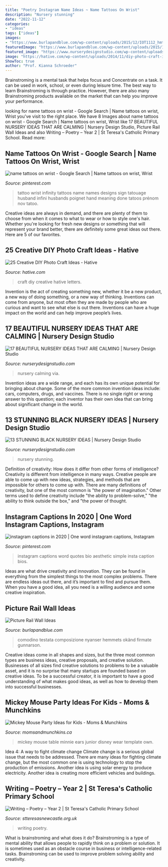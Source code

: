 ```yaml
---
title: "Poetry Instagram Name Ideas ~ Name Tattoos On Wrist"
description: "Nursery stunning"
date: "2022-11-12"
categories:
- "ideas"
tags: ["ideas"]
images:
- "https://www.burlapandblue.com/wp-content/uploads/2015/12/IOT1112_hmtrupp10.jpg"
featuredImage: "https://www.burlapandblue.com/wp-content/uploads/2015/12/IOT1112_hmtrupp10.jpg"
featured_image: "https://www.nurserydesignstudio.com/wp-content/uploads/2020/11/BLACK-NURSERY-IDEAS-4.png"
image: "https://hative.com/wp-content/uploads/2014/11/diy-photo-craft-ideas/16-diy-photo-craft-ideas.jpg"
ShowToc: true
author: "Prof. Kianna Schroeder"
---
```



Brainstroming is a mental task that helps focus and Concentrate on a task. It can be used in work, school, or even during leisure time. The best way to learn Brainstroming is through practice. However, there are also many Brainstroming products available on the market that can help you improve your performance.

	

		
looking for name tattoos on wrist - Google Search | Name tattoos on wrist, Wrist you've visit to the right place. We have 8 Images about name tattoos on wrist - Google Search | Name tattoos on wrist, Wrist like 17 BEAUTIFUL NURSERY IDEAS THAT ARE CALMING | Nursery Design Studio, Picture Rail Wall Ideas and also Writing – Poetry – Year 2 | St Teresa&#039;s Catholic Primary School. Read more:
		
    
## Name Tattoos On Wrist - Google Search | Name Tattoos On Wrist, Wrist

<img loading=lazy src="https://i.pinimg.com/736x/7a/6b/a7/7a6ba7fcad7fabf2bbca1fc7a5e767b5--name-tattoos-on-wrist-rag-dolls.jpg" onerror="this.onerror=null;this.src='https://tse1.mm.bing.net/th?id=OIP.ATGSBc342dY2MfGTTrXPTQHaJ3&amp;pid=15.1';" alt="name tattoos on wrist - Google Search | Name tattoos on wrist, Wrist">

_Source: pinterest.com_

>tattoo wrist infinity tattoos name names designs sign tatouage husband infini husbands poignet hand meaning done tatoos prénom nov tatoo. 

	

Creative ideas are always in demand, and there are plenty of them to choose from when it comes to what to wear or how to style one's hair. Whether you're looking for fresh new designs or something that will represent your brand better, there are definitely some great ideas out there. Here are 5 of our favorites.

    
## 25 Creative DIY Photo Craft Ideas - Hative

<img loading=lazy src="https://hative.com/wp-content/uploads/2014/11/diy-photo-craft-ideas/16-diy-photo-craft-ideas.jpg" onerror="this.onerror=null;this.src='https://tse2.mm.bing.net/th?id=OIP.IXDMYgTFNAs-CFRM31eETwHaJ3&amp;pid=15.1';" alt="25 Creative DIY Photo Craft Ideas - Hative">

_Source: hative.com_

>craft diy creative hative letters. 

	

Invention is the act of creating something new, whether it be a new product, a new way of doing something, or a new way of thinking. Inventions can come from anyone, but most often they are made by people who are curious and want to see what else is out there. Inventions can have a huge impact on the world and can help improve people’s lives.

    
## 17 BEAUTIFUL NURSERY IDEAS THAT ARE CALMING | Nursery Design Studio

<img loading=lazy src="https://www.nurserydesignstudio.com/wp-content/uploads/2020/10/beautiful-nursery-ideas-14.png" onerror="this.onerror=null;this.src='https://tse2.mm.bing.net/th?id=OIP.e8Q85gUEzQIPJUaiAdr-QwHaLH&amp;pid=15.1';" alt="17 BEAUTIFUL NURSERY IDEAS THAT ARE CALMING | Nursery Design Studio">

_Source: nurserydesignstudio.com_

>nursery calming via. 

	

Invention ideas are a wide range, and each has its own unique potential for bringing about change. Some of the more common invention ideas include: cars, computers, drugs, and vaccines. There is no single right or wrong answer to this question; each inventor has their own idea that can bring about significant change in the world.

    
## 13 STUNNING BLACK NURSERY IDEAS | Nursery Design Studio

<img loading=lazy src="https://www.nurserydesignstudio.com/wp-content/uploads/2020/11/BLACK-NURSERY-IDEAS-4.png" onerror="this.onerror=null;this.src='https://tse4.mm.bing.net/th?id=OIP.tztcORsZ-TZllooITa10PQHaLH&amp;pid=15.1';" alt="13 STUNNING BLACK NURSERY IDEAS | Nursery Design Studio">

_Source: nurserydesignstudio.com_

>nursery stunning. 

	

Definition of creativity: How does it differ from other forms of intelligence?
Creativity is different from intelligence in many ways. Creative people are able to come up with new ideas, strategies, and methods that are impossible for others to come up with. 
There are many definitions of creativity, but one of the most common is "the power of imagination." Other terms used to define creativity include "the ability to problem-solve," "the ability to think outside the box," and "the power of thought.

    
## Instagram Captions In 2020 | One Word Instagram Captions, Instagram

<img loading=lazy src="https://i.pinimg.com/736x/26/73/08/267308ae7557b65f5d210c645f46ced2.jpg" onerror="this.onerror=null;this.src='https://tse1.mm.bing.net/th?id=OIP.PvDCY1J-EGWbO8M8CYFUSQHaNK&amp;pid=15.1';" alt="instagram captions in 2020 | One word instagram captions, Instagram">

_Source: pinterest.com_

>instagram captions word quotes bio aesthetic simple insta caption bios. 

	

Ideas are what drive creativity and innovation. They can be found in everything from the simplest things to the most complex problems. There are endless ideas out there, and it’s important to find and pursue them. When you have a good idea, all you need is a willing audience and some creative inspiration.

    
## Picture Rail Wall Ideas

<img loading=lazy src="https://www.burlapandblue.com/wp-content/uploads/2015/12/IOT1112_hmtrupp10.jpg" onerror="this.onerror=null;this.src='https://tse3.mm.bing.net/th?id=OIP.8hwDR1XlE7p0tJUoL7kGZgHaLH&amp;pid=15.1';" alt="Picture Rail Wall Ideas">

_Source: burlapandblue.com_

>comodino testata composizione nyanser hemmets okänd firmate gunnarson. 

	

Creative ideas come in all shapes and sizes, but the three most common types are business ideas, creative proposals, and creative solution. Businesses of all sizes find creative solutions to problems to be a valuable asset, and it is no surprise that many startups are founded based on creative ideas. To be a successful creator, it is important to have a good understanding of what makes good ideas, as well as how to develop them into successful businesses.

    
## Mickey Mouse Party Ideas For Kids - Moms &amp; Munchkins

<img loading=lazy src="https://www.momsandmunchkins.ca/wp-content/uploads/2013/01/mickey-mouse-party-table-8-m.jpg" onerror="this.onerror=null;this.src='https://tse3.mm.bing.net/th?id=OIP.ctOWDxJbBdMAKtNjaHaFIgHaLH&amp;pid=15.1';" alt="Mickey Mouse Party Ideas for Kids - Moms &amp; Munchkins">

_Source: momsandmunchkins.ca_

>mickey mouse table minnie ears junior disney wear template own. 

	

Idea 4: A way to fight climate change
Climate change is a serious global issue that needs to be addressed. There are many ideas for fighting climate change, but the most common one is using technology to stop the production of emissions. Another idea is using solar energy to produce electricity. Another idea is creating more efficient vehicles and buildings.

    
## Writing – Poetry – Year 2 | St Teresa&#039;s Catholic Primary School

<img loading=lazy src="http://www.stteresasnewcastle.org.uk/wp-content/uploads/2018/10/F190CABE-B3FF-4A34-84FD-E6A84834B072-e1540249519547.jpeg" onerror="this.onerror=null;this.src='https://tse2.mm.bing.net/th?id=OIP.yZ4IcV6gbd4LSj4SI9Cy1AHaJ4&amp;pid=15.1';" alt="Writing – Poetry – Year 2 | St Teresa&#039;s Catholic Primary School">

_Source: stteresasnewcastle.org.uk_

>writing poetry. 

	

What is brainstroming and what does it do?
Brainstroming is a type of mental ability that allows people to rapidly think on a problem or solution. It is sometimes used as an obstacle course in business or intelligence-related tasks. Brainstroming can be used to improve problem solving ability and creativity.

